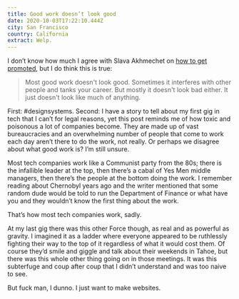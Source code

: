 ```yaml
---
title: Good work doesn’t look good
date: 2020-10-03T17:22:10.444Z
city: San Francisco
country: California
extract: Welp.
---
```

I don’t know how much I agree with Slava Akhmechet on [how to get promoted](https://defmacro.substack.com/p/how-to-get-promoted?utm_campaign=post&utm_medium=web&utm_source=copy), but I do think this is true:

> Most good work doesn't look good. Sometimes it interferes with other people and tanks your career. But mostly it doesn't look bad either. It just doesn't look like much of anything.

First: #designsystems. Second: I have a story to tell about my first gig in tech that I can’t for legal reasons, yet this post reminds me of how toxic and poisonous a lot of companies become. They are made up of vast bureaucracies and an overwhelming number of people that come to work each day aren’t there to do the work, not really. Or perhaps we disagree about what good work is? I’m still unsure. 

Most tech companies work like a Communist party from the 80s; there is the infallible leader at the top, then there’s a cabal of Yes Men middle managers, then there’s the people at the bottom doing the work. I remember reading about Chernobyl years ago and the writer mentioned that some random dude would be told to run the Department of Finance or what have you and they wouldn’t know the first thing about the work.

That’s how most tech companies work, sadly.

At my last gig there was this other Force though, as real and as powerful as gravity. I imagined it as a ladder where everyone appeared to be ruthlessly fighting their way to the top of it regardless of what it would cost them. Of course they’d smile and giggle and talk about their weekends in Tahoe, but there was this whole other thing going on in those meetings. It was this subterfuge and coup after coup that I didn’t understand and was too naive to see.

But fuck man, I dunno. I just want to make websites. 



